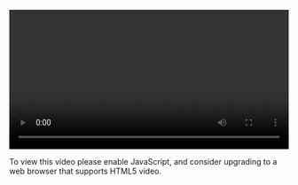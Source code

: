 <video controls="" style="width: 100%; display: block;"><source src="http://o86bpj665.bkt.clouddn.com/nodejs-lego/5-1-publish.mp4" type="video/mp4"><p>To view this video please enable JavaScript, and consider upgrading to a web browser that supports HTML5 video.</p></video>
